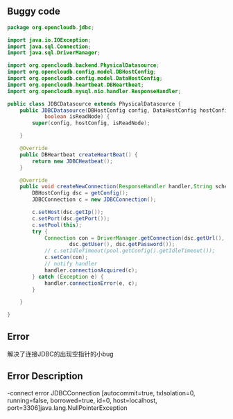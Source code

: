 ## Buggy code
```java
package org.opencloudb.jdbc;

import java.io.IOException;
import java.sql.Connection;
import java.sql.DriverManager;

import org.opencloudb.backend.PhysicalDatasource;
import org.opencloudb.config.model.DBHostConfig;
import org.opencloudb.config.model.DataHostConfig;
import org.opencloudb.heartbeat.DBHeartbeat;
import org.opencloudb.mysql.nio.handler.ResponseHandler;

public class JDBCDatasource extends PhysicalDatasource {
	public JDBCDatasource(DBHostConfig config, DataHostConfig hostConfig,
			boolean isReadNode) {
		super(config, hostConfig, isReadNode);

	}

	@Override
	public DBHeartbeat createHeartBeat() {
		return new JDBCHeatbeat();
	}

	@Override
	public void createNewConnection(ResponseHandler handler,String schema) throws IOException {
		DBHostConfig dsc = getConfig();
		JDBCConnection c = new JDBCConnection();

		c.setHost(dsc.getIp());
		c.setPort(dsc.getPort());
		c.setPool(this);
		try {
			Connection con = DriverManager.getConnection(dsc.getUrl(),
					dsc.getUser(), dsc.getPassword());
			// c.setIdleTimeout(pool.getConfig().getIdleTimeout());
			c.setCon(con);
			// notify handler
			handler.connectionAcquired(c);
		} catch (Exception e) {
			handler.connectionError(e, c);
		}

	}

}

```

## Error
解决了连接JDBC的出现空指针的小bug

## Error Description
-connect error JDBCConnection [autocommit=true, txIsolation=0, running=false, borrowed=true, id=0, host=localhost, port=3306]java.lang.NullPointerException

